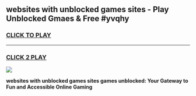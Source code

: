 
## websites with unblocked games sites - Play Unblocked Gmaes & Free #yvqhy
<h3>
<a href="https://premium.freeplayer.one?title=websites_with_unblocked_games_sites&ref=03M">CLICK TO PLAY</a></h3>
<hr>

<h3>
<a href="https://premium.freeplayer.one?title=websites_with_unblocked_games_sites&ref=03M">CLICK 2 PLAY</a>
  
</h3>

<a href="https://premium.freeplayer.one?title=websites_with_unblocked_games_sites&ref=03M"><img src="https://clearcache.store/games.png"></a>


**websites with unblocked games sites games unblocked: Your Gateway to Fun and Accessible Online Gaming**
